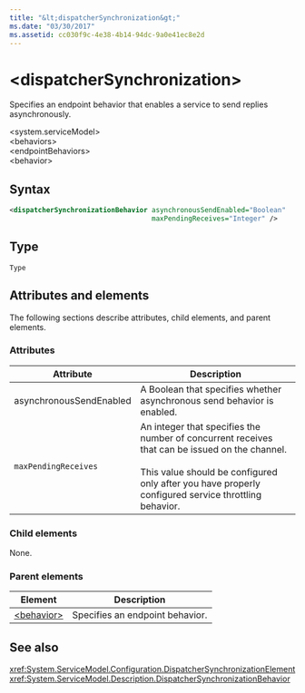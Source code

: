 ```yaml
---
title: "&lt;dispatcherSynchronization&gt;"
ms.date: "03/30/2017"
ms.assetid: cc030f9c-4e38-4b14-94dc-9a0e41ec8e2d
---
```

  
# &lt;dispatcherSynchronization&gt;
  
Specifies an endpoint behavior that enables a service to send replies asynchronously.  
  
\<system.serviceModel>  
\<behaviors>  
\<endpointBehaviors>  
\<behavior>  
  
## Syntax  
  
```xml  
<dispatcherSynchronizationBehavior asynchronousSendEnabled="Boolean"
                                   maxPendingReceives="Integer" />
```  
  
## Type  
  
`Type`  
  
## Attributes and elements  
  
The following sections describe attributes, child elements, and parent elements.  
  
### Attributes

| Attribute               | Description       |
| ----------------------- | ----------------- |
| asynchronousSendEnabled | A Boolean that specifies whether asynchronous send behavior is enabled. |
| `maxPendingReceives`    | An integer that specifies the number of concurrent receives that can be issued on the channel.<br /><br /> This value should be configured only after you have properly configured service throttling behavior. |

### Child elements

None.

### Parent elements

| Element | Description |  
| ------- | ----------- |  
| [\<behavior>](../../../../../docs/framework/configure-apps/file-schema/wcf/behavior-of-endpointbehaviors.md)|Specifies an endpoint behavior. |

## See also

 <xref:System.ServiceModel.Configuration.DispatcherSynchronizationElement>
 <xref:System.ServiceModel.Description.DispatcherSynchronizationBehavior>
